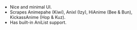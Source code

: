 - Nice and minimal UI.
- Scrapes Animepahe (Kiwi), Anixl (Izy), HiAnime (Bee & Bun), KickassAnime (Hop & Kuz).
- Has built-in AniList support.
